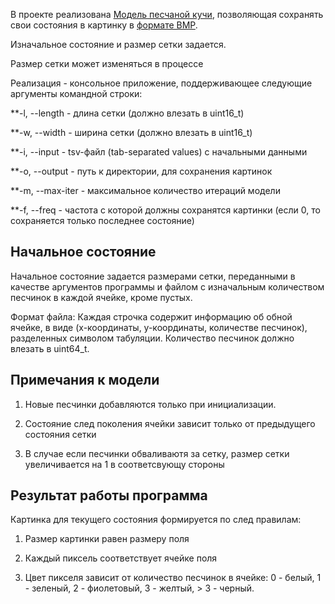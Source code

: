 
В проекте реализована [Модель песчаной кучи](https://en.wikipedia.org/wiki/Abelian_sandpile_model), позволяющая сохранять свои состояния в картинку в [формате BMP](https://en.wikipedia.org/wiki/BMP_file_format). 

Изначальное состояние и размер сетки задается.  

Размер сетки может изменяться в процессе

Реализация - консольное приложение, поддерживающее следующие аргументы командной строки:

  **-l, --length   - длина сетки (должно влезать в uint16_t)
  
  **-w, --width    - ширина сетки (должно влезать в uint16_t)
  
  **-i, --input    - tsv-файл (tab-separated values) c начальными данными
  
  **-o, --output   - путь к директории, для сохранения картинок
  
  **-m, --max-iter - максимальное количество итераций модели
  
  **-f, --freq     - частота с которой должны сохранятся картинки (если 0, то сохраняется только последнее состояние)
  
## Начальное состояние

Начальное состояние задается размерами сетки, переданными в качестве аргументов программы и файлом с изначальным количеством песчинок в каждой ячейке, кроме пустых.

Формат файла: 
Каждая строчка содержит информацию об обной ячейке, в виде (x-координаты, y-координаты, количестве песчинок), разделенных символом табуляции. Количество песчинок должно влезать в uint64_t. 

## Примечания к модели

1. Новые песчинки добавляются только при инициализации.

2. Состояние след поколения ячейки зависит только от предыдущего состояния сетки

3. В случае если песчинки обваливаютя за сетку, размер сетки увеличивается на 1 в соответсвующу стороны

## Результат работы программа

Картинка для текущего состояния формируется по след правилам:

1. Размер картинки равен размеру поля

2. Каждый пиксель соответствует ячейке поля

3. Цвет пикселя зависит от количество песчинок  в ячейке: 0 - белый, 1 - зеленый, 2 - фиолетовый, 3 - желтый, > 3 - черный.

